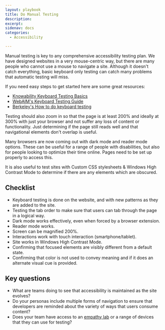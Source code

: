 ```yaml
---
layout: playbook
title: Do Manual Testing
description: 
excerpt: 
sidenav: docs
categories:
  - Accessibility

---
```


Manual testing is key to any comprehensive accessibility testing plan. We have designed websites in a very mouse-centric way, but there are many people who cannot use a mouse to navigate a site. Although it doesn't catch everything, basic keyboard only testing can catch many problems that automatic testing will miss. 

If you need easy steps to get started here are some great resources:
* [Knowability Keyboard Testing Basics](https://knowbility.org/blog/2018/keyboard-testing-basics/)
* [WebAIM's Keyboard Testing Guide](https://webaim.org/techniques/keyboard/#testing)
* [Berkeley's How to do keyboard testing](https://webaccess.berkeley.edu/resources/tips-and-how-tos/how-do-keyboard-testing)

Testing should also zoom in so that the page is at least 200% and ideally at 300% with just your browser and not suffer any loss of content or functionality. Just determining if the page still reads well and that navigational elements don't overlap is useful.

Many browsers are now coming out with dark mode and reader mode options. These can be useful for a range of people with disabilities, but also for people looking to optimize their time online. Pages need to be set up properly to access this. 

It is also useful to test sites with Custom CSS stylesheets & Windows High Contrast Mode to determine if there are any elements which are obscured.

## Checklist

* Keyboard testing is done on the website, and with new patterns as they are added to the site.
* Testing the tab order to make sure that users can tab through the page in a logical way.
* Dark mode works effectively, even when forced by a browser extension.
* Reader mode works.
* Screen can be magnified 200%.
* Interactions work with touch interaction (smartphone/tablet).
* Site works in Windows High Contrast Mode.
* Confirming that focused elements are visibly different from a default state.
* Confirming that color is not used to convey meaning and if it does an alternate visual cue is provided.

## Key questions

* What are teams doing to see that accessibility is maintained as the site evolves?
* Do your personas include multiple forms of navigation to ensure that developers are reminded about the variety of ways that users consume content?
* Does your team have access to an [empathy lab](https://accessibility.blog.gov.uk/2020/11/12/how-we-made-our-accessibility-empathy-lab-virtual/) or a range of devices that they can use for testing?
